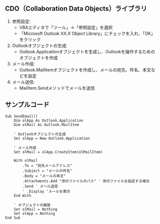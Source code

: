 ## CDO（Collaboration Data Objects）ライブラリ
1. 参照設定:
    - VBAエディタで「ツール」→「参照設定」を選択
    - 「Microsoft Outlook XX.X Object Library」にチェックを入れ、「OK」をクリック
2. Outlookオブジェクトの生成:
    - Outlook.Applicationオブジェクトを生成し、Outlookを操作するためのオブジェクトを作成
3. メール作成:
    - Outlook.MailItemオブジェクトを作成し、メールの宛先、件名、本文などを設定
4. メール送信:
    - MailItem.Sendメソッドでメールを送信

## サンプルコード
```VBA
Sub SendEmail()
    Dim olApp As Outlook.Application
    Dim olMail As Outlook.MailItem

    ' Outlookオブジェクトの生成
    Set olApp = New Outlook.Application

    ' メール作成
    Set olMail = olApp.CreateItem(olMailItem)

    With olMail
        .To = "宛先メールアドレス"
        .Subject = "メールの件名"
        .Body = "メールの本文"
        .Attachments.Add "添付ファイルのパス" ' 添付ファイルを指定する場合
        .Send ' メール送信
        ' .Display 'メールを表示
    End With

    ' オブジェクトの解放
    Set olMail = Nothing
    Set olApp = Nothing
End Sub
```
